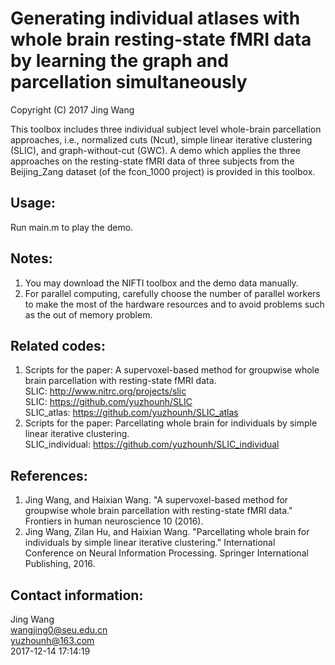 # Generating individual atlases with whole brain resting-state fMRI data by learning the graph and parcellation simultaneously 
Copyright (C) 2017 Jing Wang

This toolbox includes three individual subject level whole-brain 
parcellation approaches, i.e., normalized cuts (Ncut), simple linear 
iterative clustering (SLIC), and graph-without-cut (GWC). A demo which 
applies the three approaches on the resting-state fMRI data of three 
subjects from the Beijing_Zang dataset (of the fcon_1000 project) is 
provided in this toolbox. 

## Usage:
Run main.m to play the demo. 

## Notes:
1. You may download the NIFTI toolbox and the demo data manually.  
2. For parallel computing, carefully choose the number of parallel workers
   to make the most of the hardware resources and to avoid problems such
   as the out of memory problem.

## Related codes:
1. Scripts for the paper: A supervoxel-based method for groupwise whole 
   brain parcellation with resting-state fMRI data.   
      SLIC: http://www.nitrc.org/projects/slic  
      SLIC: https://github.com/yuzhounh/SLIC  
      SLIC_atlas: https://github.com/yuzhounh/SLIC_atlas  
2. Scripts for the paper: Parcellating whole brain for individuals by 
   simple linear iterative clustering.  
      SLIC_individual: https://github.com/yuzhounh/SLIC_individual

## References:
1. Jing Wang, and Haixian Wang. "A supervoxel-based method for groupwise 
   whole brain parcellation with resting-state fMRI data." Frontiers in 
   human neuroscience 10 (2016).  
2. Jing Wang, Zilan Hu, and Haixian Wang. "Parcellating whole brain for 
   individuals by simple linear iterative clustering." International 
   Conference on Neural Information Processing. Springer International 
   Publishing, 2016.

## Contact information:
Jing Wang  
wangjing0@seu.edu.cn  
yuzhounh@163.com  
2017-12-14 17:14:19
